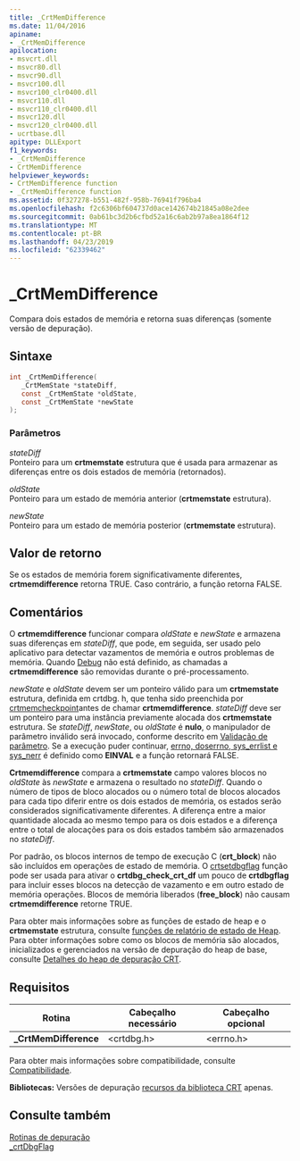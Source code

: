 ```yaml
---
title: _CrtMemDifference
ms.date: 11/04/2016
apiname:
- _CrtMemDifference
apilocation:
- msvcrt.dll
- msvcr80.dll
- msvcr90.dll
- msvcr100.dll
- msvcr100_clr0400.dll
- msvcr110.dll
- msvcr110_clr0400.dll
- msvcr120.dll
- msvcr120_clr0400.dll
- ucrtbase.dll
apitype: DLLExport
f1_keywords:
- _CrtMemDifference
- CrtMemDifference
helpviewer_keywords:
- CrtMemDifference function
- _CrtMemDifference function
ms.assetid: 0f327278-b551-482f-958b-76941f796ba4
ms.openlocfilehash: f2c6306bf604737d0ace142674b21845a08e2dee
ms.sourcegitcommit: 0ab61bc3d2b6cfbd52a16c6ab2b97a8ea1864f12
ms.translationtype: MT
ms.contentlocale: pt-BR
ms.lasthandoff: 04/23/2019
ms.locfileid: "62339462"
---
```

# <a name="crtmemdifference"></a>_CrtMemDifference

Compara dois estados de memória e retorna suas diferenças (somente versão de depuração).

## <a name="syntax"></a>Sintaxe

```C
int _CrtMemDifference(
   _CrtMemState *stateDiff,
   const _CrtMemState *oldState,
   const _CrtMemState *newState
);
```

### <a name="parameters"></a>Parâmetros

*stateDiff*<br/>
Ponteiro para um **crtmemstate** estrutura que é usada para armazenar as diferenças entre os dois estados de memória (retornados).

*oldState*<br/>
Ponteiro para um estado de memória anterior (**crtmemstate** estrutura).

*newState*<br/>
Ponteiro para um estado de memória posterior (**crtmemstate** estrutura).

## <a name="return-value"></a>Valor de retorno

Se os estados de memória forem significativamente diferentes, **crtmemdifference** retorna TRUE. Caso contrário, a função retorna FALSE.

## <a name="remarks"></a>Comentários

O **crtmemdifference** funcionar compara *oldState* e *newState* e armazena suas diferenças em *stateDiff*, que pode, em seguida, ser usado pelo aplicativo para detectar vazamentos de memória e outros problemas de memória. Quando [Debug](../../c-runtime-library/debug.md) não está definido, as chamadas a **crtmemdifference** são removidas durante o pré-processamento.

*newState* e *oldState* devem ser um ponteiro válido para um **crtmemstate** estrutura, definida em crtdbg. h, que tenha sido preenchida por [crtmemcheckpoint](crtmemcheckpoint.md)antes de chamar **crtmemdifference**. *stateDiff* deve ser um ponteiro para uma instância previamente alocada dos **crtmemstate** estrutura. Se *stateDiff*, *newState*, ou *oldState* é **nulo**, o manipulador de parâmetro inválido será invocado, conforme descrito em [ Validação de parâmetro](../../c-runtime-library/parameter-validation.md). Se a execução puder continuar, [errno, doserrno, sys_errlist e sys_nerr](../../c-runtime-library/errno-doserrno-sys-errlist-and-sys-nerr.md) é definido como **EINVAL** e a função retornará FALSE.

**Crtmemdifference** compara a **crtmemstate** campo valores blocos no *oldState* às *newState* e armazena o resultado no *stateDiff*. Quando o número de tipos de bloco alocados ou o número total de blocos alocados para cada tipo diferir entre os dois estados de memória, os estados serão considerados significativamente diferentes. A diferença entre a maior quantidade alocada ao mesmo tempo para os dois estados e a diferença entre o total de alocações para os dois estados também são armazenados no *stateDiff*.

Por padrão, os blocos internos de tempo de execução C (**crt_block**) não são incluídos em operações de estado de memória. O [crtsetdbgflag](crtsetdbgflag.md) função pode ser usada para ativar o **crtdbg_check_crt_df** um pouco de **crtdbgflag** para incluir esses blocos na detecção de vazamento e em outro estado de memória operações. Blocos de memória liberados (**free_block**) não causam **crtmemdifference** retorne TRUE.

Para obter mais informações sobre as funções de estado de heap e o **crtmemstate** estrutura, consulte [funções de relatório de estado de Heap](/visualstudio/debugger/crt-debug-heap-details). Para obter informações sobre como os blocos de memória são alocados, inicializados e gerenciados na versão de depuração do heap de base, consulte [Detalhes do heap de depuração CRT](/visualstudio/debugger/crt-debug-heap-details).

## <a name="requirements"></a>Requisitos

|Rotina|Cabeçalho necessário|Cabeçalho opcional|
|-------------|---------------------|---------------------|
|**_CrtMemDifference**|\<crtdbg.h>|\<errno.h>|

Para obter mais informações sobre compatibilidade, consulte [Compatibilidade](../../c-runtime-library/compatibility.md).

**Bibliotecas:** Versões de depuração [recursos da biblioteca CRT](../../c-runtime-library/crt-library-features.md) apenas.

## <a name="see-also"></a>Consulte também

[Rotinas de depuração](../../c-runtime-library/debug-routines.md)<br/>
[_crtDbgFlag](../../c-runtime-library/crtdbgflag.md)<br/>
